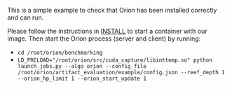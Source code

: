 This is a simple example to check that Orion has been installed correctly and can run.

Please follow the instructions in [INSTALL](INSTALL.md) to start a container with our image.
Then start the Orion process (server and client) by running:
* `cd /root/orion/benchmarking`
* `LD_PRELOAD="/root/orion/src/cuda_capture/libinttemp.so" python launch_jobs.py --algo orion --config_file /root/orion/artifact_evaluation/example/config.json --reef_depth 1 --orion_hp_limit 1 --orion_start_update 1`